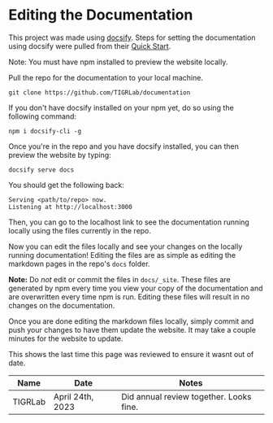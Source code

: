 # Editing the Documentation

This project was made using [docsify](https://docsify.js.org/). Steps for setting the documentation using docsify were pulled from their [Quick Start](https://docsify.js.org/#/quickstart).

Note: You must have npm installed to preview the website locally.

Pull the repo for the documentation to your local machine.

`git clone https://github.com/TIGRLab/documentation`

If you don't have docsify installed on your npm yet, do so using the following command:

`npm i docsify-cli -g`

Once you're in the repo and you have docsify installed, you can then preview the website by typing:

`docsify serve docs`

You should get the following back:

```
Serving <path/to/repo> now.
Listening at http://localhost:3000
```

Then, you can go to the localhost link to see the documentation running locally using the files currently in the repo.

Now you can edit the files locally and see your changes on the locally running documentation! Editing the files are as simple as editing the markdown pages in the repo's `docs` folder.

**Note:** Do *not* edit or commit the files in `docs/_site`. These files are generated by npm every time you view your copy of the documentation and are overwritten every time npm is run. Editing these files will result in no changes on the documentation.

Once you are done editing the markdown files locally, simply commit and push your changes to have them update the website. It may take a couple minutes for the website to update.

<!-- sign-off-sheet:start -->
<!-- sign-off-cadence:1 year -->
This shows the last time this page was reviewed to ensure it wasnt out of date.

| Name | Date | Notes |
|------|------|-------|
| TIGRLab | April 24th, 2023 | Did annual review together. Looks fine. |
<!-- sign-off-sheet:end -->
